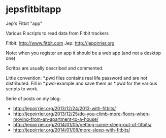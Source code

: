 jepsfitbitapp
=============

Jep's Fitbit "app"

Various R scripts to read data from Fitbit trackers

Fitbit: http://www.fitbit.com
Jep: http://jepoirrier.org

Note: when you register an app it should be a web app (and not a desktop one)

Scritps are usually described and commented.

Little convention: *.pwd files contains real life password and are not distributed.
Fill in *.pwd-example and save them as *.pwd for the various scripts to work.

Serie of posts on my blog:

* http://jepoirrier.org/2013/12/24/2013-with-fitbits/
* http://jepoirrier.org/2013/12/25/do-you-climb-more-floors-when-moving-from-an-apartment-to-a-house/
* http://jepoirrier.org/2014/01/05/getting-some-sleep-out-of-fitbits/
* http://jepoirrier.org/2014/01/08/more-sleep-with-fitbits/
